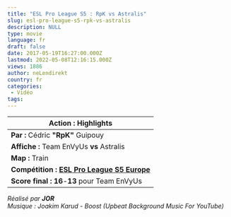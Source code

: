 ```yaml
---
title: "ESL Pro League S5 : RpK vs Astralis"
slug: esl-pro-league-s5-rpk-vs-astralis
description: NULL
type: movie
language: fr
draft: false
date: 2017-05-19T16:27:00.000Z
lastmod: 2022-05-08T12:16:15.000Z
views: 1886
author: neLendirekt
country: fr
categories:
 - Vidéo
tags:
---
```

| **Action :** Highlights                                                               |
| ------------------------------------------------------------------------------------- |
| **Par :** Cédric **"RpK"** Guipouy                                                    |
| **Affiche :** Team EnVyUs **vs** Astralis                                             |
| **Map :** Train                                                                       |
| **Compétition : [ESL Pro League S5 Europe](/tournament/esl-pro-league-s5-europe/49)** |
| **Score final : 16**\-**13** pour Team EnVyUs                                         |

  
_Réalisé par **JOR**_  
_Musique : Joakim Karud - Boost (Upbeat Background Music For YouTube)_
